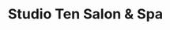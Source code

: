 ---
title: "Studio Ten Salon & Spa"
url: /miles-city/studio-ten-salon-and-spa/
shop: hairdresser
---